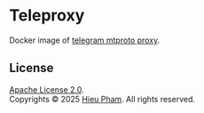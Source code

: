 # Teleproxy
Docker image of [telegram mtproto proxy](https://github.com/alexbers/mtprotoproxy).
## License
[Apache License 2.0](LICENSE).<br>
Copyrights &copy; 2025 [Hieu Pham](https://github.com/hieupth). All rights reserved.